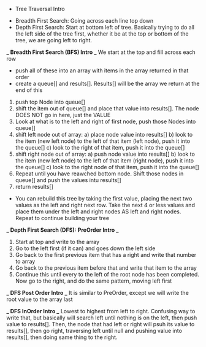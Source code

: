 - Tree Traversal Intro

* Breadth First Search: Going across each line top down
* Depth First Search: Start at bottom left of tree. Basically trying to do all the left side of the tree first, whether it be at the top or bottom of the tree, we are going left to right.

**_ Breadth First Search (BFS) Intro _**
We start at the top and fill across each row

- push all of these into an array with items in the array returned in that order
- create a queue[] and results[]. Results[] will be the array we return at the end of this

1. push top Node into queue[]
2. shift the item out of queue[] and place that value into results[]. The node DOES NOT go in here, just the VALUE
3. Look at what is to the left and right of first node, push those Nodes into queue[]
4. shift left node out of array:
   a) place node value into results[]
   b) look to the item (new left node) to the left of that item (left node), push it into the queue[]
   c) look to the right of that item, push it into the queue[]
5. shift right node out of array:
   a) push node value into results[]
   b) look to the item (new left node) to the left of that item (right node), push it into the queue[]
   c) look to the right node of that item, push it into the queue[]
6. Repeat until you have reawched bottom node. Shift those nodes in queue[] and push the values intu results[]
7. return results[]

- You can rebuild this tree by taking the first value, placing the next two values as the left and right next row. Take the next 4 or less values and place them under the left and right nodes AS left and right nodes. Repeat to continue building your tree

**_ Depth First Search (DFS): PreOrder Intro _**

1. Start at top and write to the array
2. Go to the left first (if it can) and goes down the left side
3. Go back to the first previous item that has a right and write that number to array
4. Go back to the previous item before that and write that item to the array
5. Continue this until every to the left of the root node has been completed. Now go to the right, and do the same pattern, moving left first

**_ DFS Post Order Intro _**
It is similar to PreOrder, except we will write the root value to the array last

**_ DFS InOrder Intro _**
Lowest to highest from left to right. Confusing way to write that, but basically will search left until nothing is on the left, then push value to results[]. Then, the node that had left or right will psuh its value to results[], then go right, traversing left until null and pushing value into results[], then doing same thing to the right.
